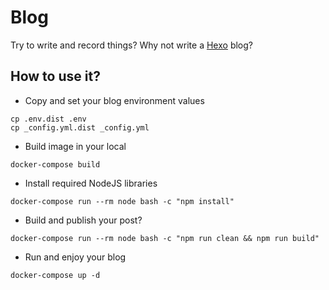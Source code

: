 # Blog
Try to write and record things? Why not write a [Hexo](https://github.com/hexojs/hexo/) blog?

## How to use it?
* Copy and set your blog environment values
```shell script
cp .env.dist .env
cp _config.yml.dist _config.yml
```

* Build image in your local
```shell script
docker-compose build
```

* Install required NodeJS libraries
```shell script
docker-compose run --rm node bash -c "npm install"
```

* Build and publish your post?
```shell script
docker-compose run --rm node bash -c "npm run clean && npm run build"
```

* Run and enjoy your blog
```shell script
docker-compose up -d
```
